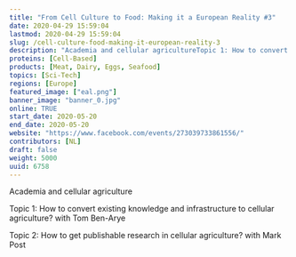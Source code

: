 ```yaml
---
title: "From Cell Culture to Food: Making it a European Reality #3"
date: 2020-04-29 15:59:04
lastmod: 2020-04-29 15:59:04
slug: /cell-culture-food-making-it-european-reality-3
description: "Academia and cellular agricultureTopic 1: How to convert existing knowledge and infrastructure to cellular agriculture? with Tom Ben-AryeTopic 2: How to get publishable research in cellular agriculture? with Mark Post"
proteins: [Cell-Based]
products: [Meat, Dairy, Eggs, Seafood]
topics: [Sci-Tech]
regions: [Europe]
featured_image: ["eal.png"]
banner_image: "banner_0.jpg"
online: TRUE
start_date: 2020-05-20
end_date: 2020-05-20
website: "https://www.facebook.com/events/273039733861556/"
contributors: [NL]
draft: false
weight: 5000
uuid: 6758
---
```

<p>Academia and cellular agriculture</p>
<p>Topic 1: How to convert existing knowledge and infrastructure to cellular agriculture? with Tom Ben-Arye</p>
<p>Topic 2: How to get publishable research in cellular agriculture? with Mark Post</p>
